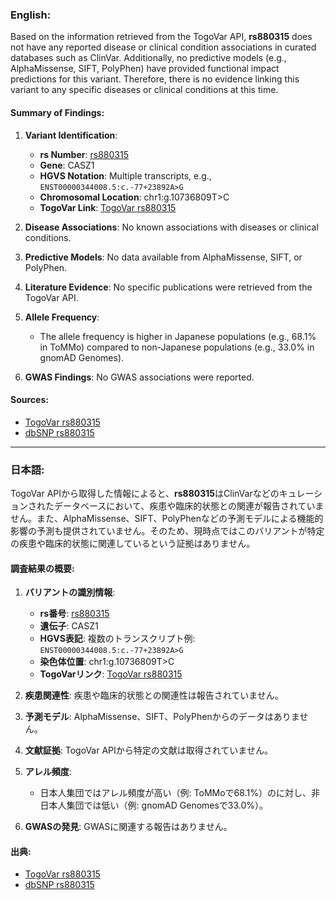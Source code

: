 ### English:
Based on the information retrieved from the TogoVar API, **rs880315** does not have any reported disease or clinical condition associations in curated databases such as ClinVar. Additionally, no predictive models (e.g., AlphaMissense, SIFT, PolyPhen) have provided functional impact predictions for this variant. Therefore, there is no evidence linking this variant to any specific diseases or clinical conditions at this time.

#### Summary of Findings:
1. **Variant Identification**:
   - **rs Number**: [rs880315](https://identifiers.org/dbsnp/rs880315)
   - **Gene**: CASZ1
   - **HGVS Notation**: Multiple transcripts, e.g., `ENST00000344008.5:c.-77+23892A>G`
   - **Chromosomal Location**: chr1:g.10736809T>C
   - **TogoVar Link**: [TogoVar rs880315](https://togovar.org/variant/tgv344062)

2. **Disease Associations**: No known associations with diseases or clinical conditions.

3. **Predictive Models**: No data available from AlphaMissense, SIFT, or PolyPhen.

4. **Literature Evidence**: No specific publications were retrieved from the TogoVar API.

5. **Allele Frequency**:
   - The allele frequency is higher in Japanese populations (e.g., 68.1% in ToMMo) compared to non-Japanese populations (e.g., 33.0% in gnomAD Genomes).

6. **GWAS Findings**: No GWAS associations were reported.

#### Sources:
- [TogoVar rs880315](https://togovar.org/variant/tgv344062)
- [dbSNP rs880315](https://identifiers.org/dbsnp/rs880315)

---

### 日本語:
TogoVar APIから取得した情報によると、**rs880315**はClinVarなどのキュレーションされたデータベースにおいて、疾患や臨床的状態との関連が報告されていません。また、AlphaMissense、SIFT、PolyPhenなどの予測モデルによる機能的影響の予測も提供されていません。そのため、現時点ではこのバリアントが特定の疾患や臨床的状態に関連しているという証拠はありません。

#### 調査結果の概要:
1. **バリアントの識別情報**:
   - **rs番号**: [rs880315](https://identifiers.org/dbsnp/rs880315)
   - **遺伝子**: CASZ1
   - **HGVS表記**: 複数のトランスクリプト例: `ENST00000344008.5:c.-77+23892A>G`
   - **染色体位置**: chr1:g.10736809T>C
   - **TogoVarリンク**: [TogoVar rs880315](https://togovar.org/variant/tgv344062)

2. **疾患関連性**: 疾患や臨床的状態との関連性は報告されていません。

3. **予測モデル**: AlphaMissense、SIFT、PolyPhenからのデータはありません。

4. **文献証拠**: TogoVar APIから特定の文献は取得されていません。

5. **アレル頻度**:
   - 日本人集団ではアレル頻度が高い（例: ToMMoで68.1%）のに対し、非日本人集団では低い（例: gnomAD Genomesで33.0%）。

6. **GWASの発見**: GWASに関連する報告はありません。

#### 出典:
- [TogoVar rs880315](https://togovar.org/variant/tgv344062)
- [dbSNP rs880315](https://identifiers.org/dbsnp/rs880315)